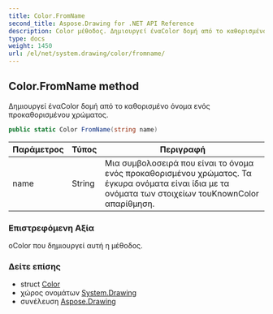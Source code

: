 ```yaml
---
title: Color.FromName
second_title: Aspose.Drawing for .NET API Reference
description: Color μέθοδος. Δημιουργεί έναColor δομή από το καθορισμένο όνομα ενός προκαθορισμένου χρώματος.
type: docs
weight: 1450
url: /el/net/system.drawing/color/fromname/
---
```

## Color.FromName method

Δημιουργεί έναColor δομή από το καθορισμένο όνομα ενός προκαθορισμένου χρώματος.

```csharp
public static Color FromName(string name)
```

| Παράμετρος | Τύπος | Περιγραφή |
| --- | --- | --- |
| name | String | Μια συμβολοσειρά που είναι το όνομα ενός προκαθορισμένου χρώματος. Τα έγκυρα ονόματα είναι ίδια με τα ονόματα των στοιχείων τουKnownColor απαρίθμηση. |

### Επιστρεφόμενη Αξία

οColor που δημιουργεί αυτή η μέθοδος.

### Δείτε επίσης

* struct [Color](../)
* χώρος ονομάτων [System.Drawing](../../color/)
* συνέλευση [Aspose.Drawing](../../../)


